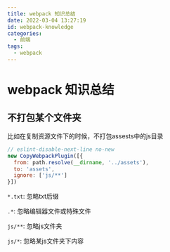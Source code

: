 ```yaml
---
title: webpack 知识总结
date: 2022-03-04 13:27:19
id: webpack-knowledge
categories:
  - 前端
tags:
  - webpack
---
```


# webpack 知识总结

## 不打包某个文件夹

比如在复制资源文件下的时候，不打包assests中的js目录

```js
// eslint-disable-next-line no-new
new CopyWebpackPlugin([{
  from: path.resolve(__dirname, '../assets'),
  to: 'assets',
  ignore: ['js/**']
}])
```

`*.txt`: 忽略txt后缀

`.*`: 忽略编辑器文件或特殊文件

`js/**`: 忽略js文件夹

`js/*`: 忽略某js文件夹下内容
